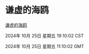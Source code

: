 # 谦虚的海鸥
[谦虚的海鸥](http://219.139.199.238:56308/qxdho/course/base/hotlink/index.php)

2024年 10月 25日 星期五 19:10:02 CST

2024年 10月 25日 星期五 11:10:02 GMT
